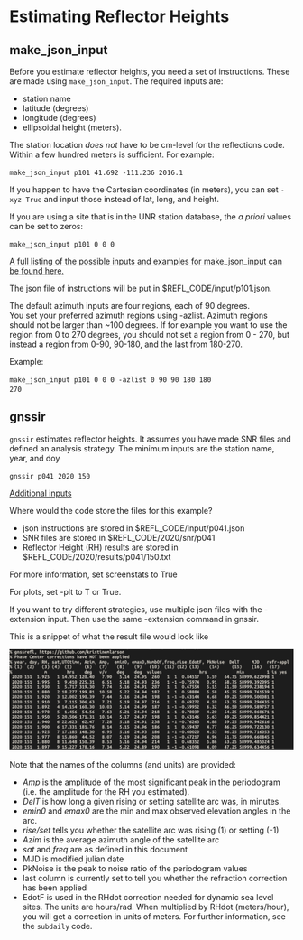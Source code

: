 # Estimating Reflector Heights 

## make_json_input 

Before you estimate reflector heights, you need a set of instructions. These are made using <code>make_json_input</code>. 
The required inputs are: 

* station name 
* latitude (degrees)  
* longitude (degrees) 
* ellipsoidal height (meters). 

The station location *does not* have to be cm-level for the reflections code. Within a few hundred meters is 
sufficient. For example: 

<CODE>make_json_input p101 41.692 -111.236 2016.1</CODE>

If you happen to have the Cartesian coordinates (in meters), you can 
set <code>-xyz True</code> and input those instead of lat, long, and height.

If you are using a site that is in the UNR station database, the *a priori* values can be set to zeros:

<CODE>make_json_input p101 0 0 0 </CODE>

[A full listing of the possible inputs and examples for make_json_input can be found here.](https://gnssrefl.readthedocs.io/en/latest/api/gnssrefl.make_json_input.html)

The json file of instructions will be put in $REFL_CODE/input/p101.json. 

The default azimuth inputs are four regions, each of 90 degrees.  
You set your preferred azimuth regions using -azlist. Azimuth regions should not be larger 
than ~100 degrees. If for example you want to use the region from 0 to 
270 degrees, you should not set a region from 0 - 270, but instead a region from 0-90, 90-180, and the last
from 180-270. 

Example:

<CODE>make_json_input p101 0 0 0   -azlist 0 90 90 180 180 270</CODE>


## gnssir

<code>gnssir</code> estimates reflector heights. It assumes you have made SNR files and defined an analysis strategy.
The minimum inputs are the station name, year, and doy

<CODE>gnssir p041 2020 150</CODE> 

[Additional inputs](https://gnssrefl.readthedocs.io/en/latest/api/gnssrefl.gnssir_cl.html)

Where would the code store the files for this example?

- json instructions are stored in $REFL_CODE/input/p041.json
- SNR files are stored in $REFL_CODE/2020/snr/p041
- Reflector Height (RH) results are stored in $REFL_CODE/2020/results/p041/150.txt

For more information, set screenstats to True

For plots, set -plt to T or True. 

If you want to try different strategies, use multiple json files with the -extension input. Then use the same -extension command
in gnssir.

This is a snippet of what the result file would look like

<img src="../_static/results-snippet.png" width="600">

Note that the names of the columns (and units) are provided:

- *Amp* is the amplitude of the most significant peak in the periodogram (i.e. the amplitude for the RH you estimated).  
- *DelT* is how long a given rising or setting satellite arc was, in minutes. 
- *emin0* and *emax0* are the min and max observed elevation angles in the arc.
- *rise/set* tells you whether the satellite arc was rising (1) or setting (-1)
- *Azim* is the average azimuth angle of the satellite arc
- *sat* and *freq* are as defined in this document
- MJD is modified julian date
- PkNoise is the peak to noise ratio of the periodogram values
- last column is currently set to tell you whether the refraction correction has been applied 
- EdotF is used in the RHdot correction needed for dynamic sea level sites. The units are hours/rad.
When multiplied by RHdot (meters/hour), you will get a correction in units of meters. For further
information, see the <code>subdaily</code> code.


